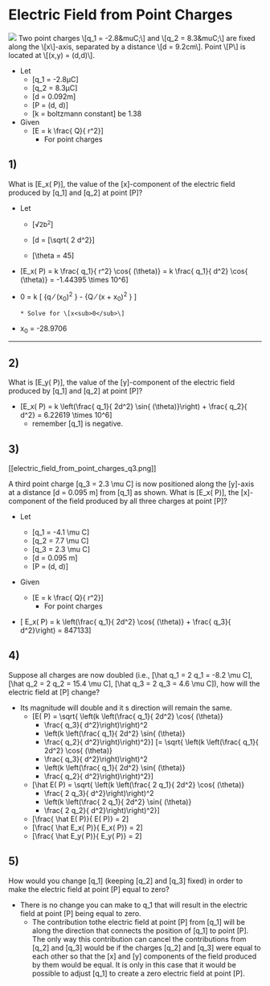 # Electric Field from Point Charges
<img src="https://www.flipitphysics.com/Content/smartPhysics/Media/Images/EM/02/h2_pointA.png">  
Two point charges \[q_1 = -2.8&muC;\] and \[q_2 = 8.3&muC;\]
are fixed along the \[x\]-axis, separated by a distance \[d = 9.2cm\]. 
Point \[P\] is located at \[(x,y) = (d,d)\].

* Let
  * \[q_1 = -2.8&mu;C\]
  * \[q_2 = 8.3&mu;C\]
  * \[d = 0.092m\]
  * \[P = (d, d)\]
  * \[k = boltzmann constant] be 1.38
* Given
  * \[E = k \frac{ Q}{ r^2}\]
      * For point charges
## 1)
What is \[E_x( P)\], the value of the \[x\]-component of the electric field 
produced by \[q_1\] and \[q_2\] at point \[P\]?

* Let  
  * \[&radic;<font size="-1">2b<sup>2</sup></font>\]
  


  * \[d = \[\sqrt{ 2 d^2}\]
  * \[\theta = 45\]
* \[E_x( P) = k \frac{ q_1}{ r^2} \cos{ (\theta)} 
    = k \frac{ q_1}{ d^2} \cos{ (\theta)} = -1.44395 \times 10^6\]

* 0 = k \[ {q &frasl; (x<sub>0</sub>)<sup>2</sup> } - {Q &frasl; (x + x<sub>0</sub>)<sup>2</sup> } \]

      * Solve for \[x<sub>0</sub>\]
* x<sub>0</sub> = -28.9706

------------------------------




## 2)
What is \[E_y( P)\], the value of the \[y\]-component of the electric field 
produced by \[q_1\] and \[q_2\] at point \[P\]?

* \[E_x( P) = k \left(\frac{ q_1}{ 2d^2} \sin{ (\theta)}\right) + \frac{ q_2}{ d^2} = 6.22619 \times 10^6\]
  * remember \[q_1\] is negative.

## 3)
[[electric_field_from_point_charges_q3.png]]

A third point charge \[q_3 = 2.3 \mu C\] is now positioned along the \[y\]-axis 
at a distance \[d = 0.095 m\] from \[q_1\] as shown. What is \[E_x( P)\], the \[x\]-component 
of the field produced by all three charges at point \[P\]?

* Let
  * \[q_1 = -4.1 \mu C\]
  * \[q_2 = 7.7 \mu C\]
  * \[q_3 = 2.3 \mu C\]
  * \[d = 0.095 m\]
  * \[P = (d, d)\]
* Given
  * \[E = k \frac{ Q}{ r^2}\]
      * For point charges

* \[ E_x( P) = k \left(\frac{ q_1}{ 2d^2} \cos{ (\theta)} + \frac{ q_3}{ d^2}\right) = 847133\]

## 4)
Suppose all charges are now doubled (i.e., \[\hat q_1 = 2 q_1 = -8.2 \mu C\], 
\[\hat q_2 = 2 q_2 = 15.4 \mu C\], \[\hat q_3 = 2 q_3 = 4.6 \mu C\]), 
how will the electric field at \[P\] change?

* Its magnitude will double and it s direction will remain the same.
  * \[E( P) = \sqrt{ \left(k \left(\frac{ q_1}{ 2d^2} \cos{ (\theta)} 
    + \frac{ q_3}{ d^2}\right)\right)^2 
    + \left(k \left(\frac{ q_1}{ 2d^2} \sin{ (\theta)} 
    + \frac{ q_2}{ d^2}\right)\right)^2}\]
  \[= \sqrt{ \left(k \left(\frac{ q_1}{ 2d^2} \cos{ (\theta)} 
    + \frac{ q_3}{ d^2}\right)\right)^2 
    + \left(k \left(\frac{ q_1}{ 2d^2} \sin{ (\theta)} 
    + \frac{ q_2}{ d^2}\right)\right)^2}\]
  * \[\hat E( P) 
    = \sqrt{ \left(k \left(\frac{ 2 q_1}{ 2d^2} \cos{ (\theta)} 
    + \frac{ 2 q_3}{ d^2}\right)\right)^2 
    + \left(k \left(\frac{ 2 q_1}{ 2d^2} \sin{ (\theta)} 
    + \frac{ 2 q_2}{ d^2}\right)\right)^2}\]
  * \[\frac{ \hat E( P)}{ E( P)} = 2\]
  * \[\frac{ \hat E_x( P)}{ E_x( P)} = 2\]
  * \[\frac{ \hat E_y( P)}{ E_y( P)} = 2\]


## 5)
How would you change \[q_1\] (keeping \[q_2\] and \[q_3\] fixed) in order to make 
the electric field at point \[P\] equal to zero?

* There is no change you can make to q_1 that will result in the electric field at 
  point \[P\] being equal to zero.
  * The contribution tothe electric field at point \[P\] from \[q_1\] will be along 
    the direction that connects the position of \[q_1\] to point \[P\]. The only way 
    this contribution can cancel the contributions from \[q_2\] and \[q_3\] would be 
    if the charges \[q_2\] and \[q_3\] were equal to each other so that the \[x\] 
    and \[y\] components of the field produced by them would be equal. It is only 
    in this case that it would be possible to adjust \[q_1\] to create a zero electric 
    field at point \[P\].
